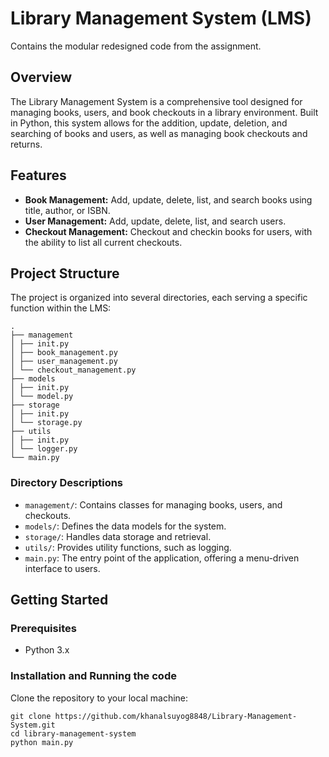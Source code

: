 # Library Management System (LMS)
 Contains the modular redesigned code from the assignment.



## Overview
The Library Management System is a comprehensive tool designed for managing books, users, and book checkouts in a library environment. Built in Python, this system allows for the addition, update, deletion, and searching of books and users, as well as managing book checkouts and returns.

## Features
- **Book Management:** Add, update, delete, list, and search books using title, author, or ISBN.
- **User Management:** Add, update, delete, list, and search users.
- **Checkout Management:** Checkout and checkin books for users, with the ability to list all current checkouts.

## Project Structure
The project is organized into several directories, each serving a specific function within the LMS:

```
.
├── management
│ ├── init.py
│ ├── book_management.py
│ ├── user_management.py
│ └── checkout_management.py
├── models
│ ├── init.py
│ └── model.py
├── storage
│ ├── init.py
│ └── storage.py
├── utils
│ ├── init.py
│ └── logger.py
└── main.py
```


### Directory Descriptions
- `management/`: Contains classes for managing books, users, and checkouts.
- `models/`: Defines the data models for the system.
- `storage/`: Handles data storage and retrieval.
- `utils/`: Provides utility functions, such as logging.
- `main.py`: The entry point of the application, offering a menu-driven interface to users.


## Getting Started

### Prerequisites
- Python 3.x

### Installation and Running the code
Clone the repository to your local machine:

```shell
git clone https://github.com/khanalsuyog8848/Library-Management-System.git
cd library-management-system
python main.py
```







